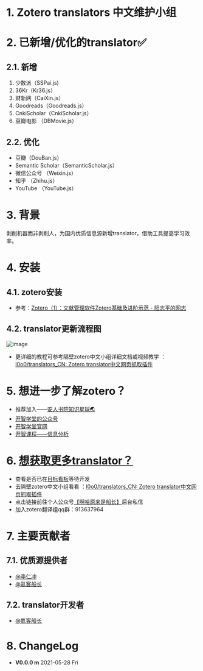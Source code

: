 # 1. Zotero translators 中文维护小组

# 2. 已新增/优化的translator✅

## 2.1. 新增

1. 少数派（SSPai.js)
2. 36Kr（Kr36.js）
3. 财新网（CaiXin.js）
4. Goodreads（Goodreads.js）
5. CnkiScholar（CnkiScholar.js）
6. 豆瓣电影 （DBMovie.js）



## 2.2. 优化

* 豆瓣（DouBan.js）
* Semantic Scholar（SemanticScholar.js）
* 微信公众号 （Weixin.js）
* 知乎 （Zhihu.js）
* YouTube （YouTube.js）



# 3. 背景

剥削机器而非剥削人，为国内优质信息源新增translator，借助工具提高学习效率。

# 4. 安装
## 4.1. zotero安装
 * 参考：[Zotero（1）：文献管理软件Zotero基础及进阶示范 - 阳志平的网志](https://www.yangzhiping.com/tech/zotero1.html)

## 4.2. translator更新流程图
![image](http://picbed.tgz666.top/20210528155304.png?roundPic/radius/25%7CimageView2/2/w/900/h/1456/format/jpg)



 * 更详细的教程可参考隔壁zotero中文小组详细文档或视频教学 ：[l0o0/translators_CN: Zotero translator中文网页抓取插件](https://github.com/l0o0/translators_CN)



# 5. 想进一步了解zotero？
* 推荐加入——[安人书院知识星球🌏 ](https://t.zsxq.com/qJuFqN3)
* [开智学堂的公众号](https://mp.weixin.qq.com/mp/profile_ext?action=home&__biz=MzA4ODM4ODQ3MQ==#wechat_redirect)
* [开智学堂官网](https://m.openmindclub.com/mkt/course/IA009)
* [开智课程——信息分析](https://m.openmindclub.com/mkt/course/IA009)

# 6. [想获取更多translator？](https://github.com/Captain2021/MyTranslator/blob/main/ShowDetail.md#wantMore)
* 查看是否已在[目标看板](https://trello.com/b/xYoOwhiP/translator)等待开发
* 去隔壁zotero中文小组看看 ：[l0o0/translators_CN: Zotero translator中文网页抓取插件](https://github.com/l0o0/translators_CN)
* 点击链接前往个人公众号[【啊哈原来是船长】](https://mp.weixin.qq.com/s/PgaQ4d-s26lDKxauYF1osw)后台私信
* 加入zotero翻译组qq群：913637964



# 7. 主要贡献者
## 7.1. 优质源提供者
* [@李仁冲](https://github.com/lirenchong)
* [@氦客船长](https://github.com/Captain2021)
## 7.2. translator开发者
* [@氦客船长](https://github.com/Captain2021)
















































# 8. ChangeLog
* **V0.0.0 m** 2021-05-28 Fri  
